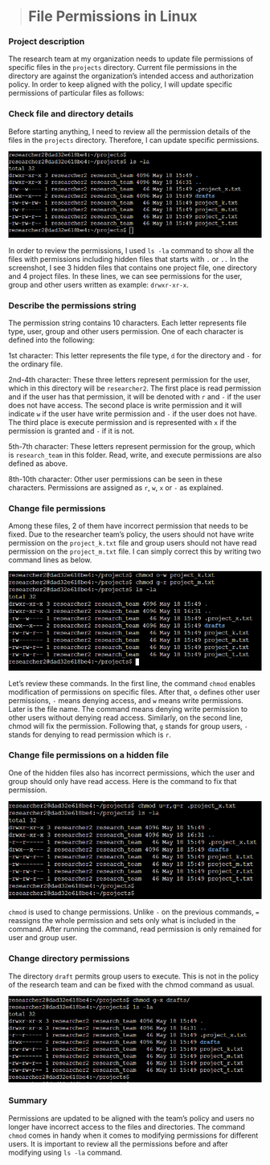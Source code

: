 > # File Permissions in Linux

### Project description

The research team at my organization needs to update file permissions of specific files in the `projects` directory. Current file permissions in the directory are against the organization’s intended access and authorization policy. In order to keep aligned with the policy, I will update specific permissions of particular files as follows:

### Check file and directory details

Before starting anything, I need to review all the permission details of the files in the `projects` directory. Therefore, I can update specific permissions.

![Checking permission details](./assets/Screenshot_1.png)

In order to review the permissions, I used `ls -la` command to show all the files with permissions including hidden files that starts with `.` or `..` 
In the screenshot, I see 3 hidden files that contains one project file, one directory and 4 project files. In these lines, we can see permissions for the user, group and other users written as example: `drwxr-xr-x`. 

### Describe the permissions string

The permission string contains 10 characters. Each letter represents file type, user, group and other users permission. One of each character is defined into the following:

1st character: This letter represents the file type, `d` for the directory and `-` for the ordinary file.

2nd-4th character: These three letters represent permission for the user, which in this directory will be `researcher2`. The first place is read permission and if the user has that permission, it will be denoted with `r` and `-` if the user does not have access. The second place is write permission and it will indicate `w` if the user have write permission and `-` if the user does not have. The third place is execute permission and is represented with `x` if the permission is granted and `-` if it is not.

5th-7th character: These letters represent permission for the group, which is `research_team` in this folder. Read, write, and execute permissions are also defined as above.

8th-10th character: Other user permissions can be seen in these characters. Permissions are assigned as `r`, `w`, `x` or `-` as explained.

### Change file permissions

Among these files, 2 of them have incorrect permission that needs to be fixed. Due to the researcher team’s policy, the users should not have write permission on the `project_k.txt` file and group users should not have read permission on the `project_m.txt` file. I can simply correct this by writing two command lines as below.

![Changing permission on specific files](./assets/Screenshot_2.png)

Let’s review these commands. In the first line, the command `chmod` enables modification of permissions on specific files. After that, `o` defines other user permissions, `-` means denying access, and `w` means write permissions. Later is the file name. The command means denying write permission to other users without denying read access.
Similarly, on the second line, chmod will fix the permission. Following that, `g` stands for group users, `-` stands for denying to read permission which is `r`.

### Change file permissions on a hidden file

One of the hidden files also has incorrect permissions, which the user and group should only have read access. Here is the command to fix that permission.

![Changing permission on hidden file](./assets/Screenshot_3.png)

`chmod` is used to change permissions. Unlike `-` on the previous commands, `=` reassigns the whole permission and sets only what is included in the command. After running the command, read permission is only remained for user and group user.

### Change directory permissions

The directory `draft` permits group users to execute. This is not in the policy of the research team and can be fixed with the chmod command as usual.

![Changing directory permissions](./assets/Screenshot_4.png)

### Summary

Permissions are updated to be aligned with the team’s policy and users no longer have incorrect access to the files and directories. The command `chmod` comes in handy when it comes to modifying permissions for different users. It is important to review all the permissions before and after modifying using `ls -la` command. 